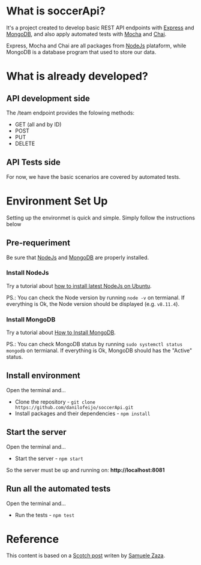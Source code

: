 # What is soccerApi?
It's a project created to develop basic REST API endpoints with [Express][1] and [MongoDB][5], and also apply automated tests with [Mocha][2] and [Chai][3].

Express, Mocha and Chai are all packages from [NodeJs][4] plataform, while MongoDB is a database program that used to store our data.

# What is already developed?

## API development side

The /team endpoint provides the folowing methods:
- GET (all and by ID)
- POST
- PUT
- DELETE

## API Tests side
For now, we have the basic scenarios are covered by automated tests.

# Environment Set Up
Setting up the environmet is quick and simple. Simply follow the instructions below

## Pre-requeriment
Be sure that [NodeJs][4] and [MongoDB][5] are properly installed.

### Install NodeJs
Try a tutorial about [how to install latest NodeJs on Ubuntu][7].

PS.: You can check the Node version by running `node -v` on termianal. If everything is Ok, the Node version should be displayed (e.g. `v8.11.4`).

### Install MongoDB
Try a tutorial about [How to Install MongoDB][6].

PS.: You can check MongoDB status by running `sudo systemctl status mongodb` on termianal. If everything is Ok, MongoDB should has the "Active" status.

## Install environment
Open the terminal and...
- Clone the repository - `git clone https://github.com/danilofeijo/soccerApi.git`
- Install packages and their dependencies - `npm install`

## Start the server
Open the terminal and...
- Start the server - `npm start`

So the server must be up and running on: **http://localhost:8081**

## Run all the automated tests
Open the terminal and...
- Run the tests - `npm test`

# Reference
This content is based on a [Scotch post][8] writen by [Samuele Zaza][9].

<!-- Links list -->
[1]: https://expressjs.com
[2]: https://mochajs.org
[3]: https://www.chaijs.com
[4]: https://nodejs.org
[5]: https://www.mongodb.com/download-center/community
[6]: https://www.digitalocean.com/community/tutorials/how-to-install-mongodb-on-ubuntu-18-04
[7]: https://tecadmin.net/install-latest-nodejs-npm-on-ubuntu/
[8]: https://scotch.io/tutorials/test-a-node-restful-api-with-mocha-and-chai
[9]: https://scotch.io/@samuxyz
